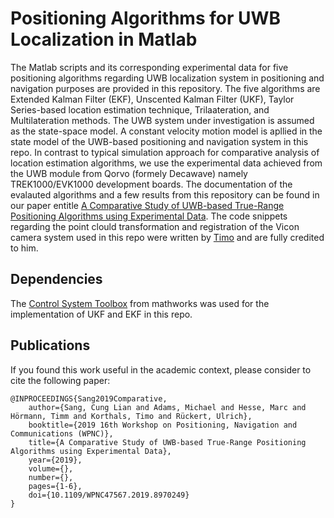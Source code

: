 # Positioning Algorithms for UWB Localization in Matlab

The Matlab scripts and its corresponding experimental data for five positioning algorithms regarding UWB localization system in positioning and navigation purposes are provided in this repository. The five algorithms are Extended Kalman Filter (EKF), Unscented Kalman Filter (UKF), Taylor Series-based location estimation technique, Trilaateration, and Multilateration methods. The UWB system under investigation is assumed as the state-space model. A constant velocity motion model is apllied in the state model of the UWB-based positioning and navigation system in this repo. In contrast to typical simulation approach for comparative analysis of location estimation algorithms, we use the experimental data achieved from the UWB module from Qorvo (formely Decawave) namely TREK1000/EVK1000 development boards. The documentation of the evalauted algorithms and a few results from this repository can be found in our paper entitle [A Comparative Study of UWB-based True-Range Positioning Algorithms using Experimental Data](https://ieeexplore.ieee.org/document/8970249). The code snippets regarding the point clould transformation and registration of the Vicon camera system used in this repo were written by [Timo](https://github.com/tik0) and are fully credited to him.


## Dependencies
The [Control System Toolbox](https://www.mathworks.com/products/control.html) from mathworks was used for the implementation of UKF and EKF in this repo.   

## Publications 
If you found this work useful in the academic context, please consider to cite the following paper:

    @INPROCEEDINGS{Sang2019Comparative,
        author={Sang, Cung Lian and Adams, Michael and Hesse, Marc and Hörmann, Timm and Korthals, Timo and Rückert, Ulrich},
        booktitle={2019 16th Workshop on Positioning, Navigation and Communications (WPNC)}, 
        title={A Comparative Study of UWB-based True-Range Positioning Algorithms using Experimental Data}, 
        year={2019},
        volume={},
        number={},
        pages={1-6},
        doi={10.1109/WPNC47567.2019.8970249}
    }
